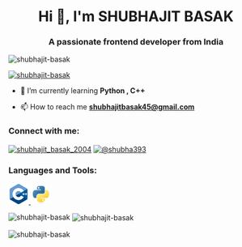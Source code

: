 <h1 align="center">Hi 👋, I'm SHUBHAJIT BASAK</h1>
<h3 align="center">A passionate frontend developer from India</h3>

<p align="left"> <img src="https://komarev.com/ghpvc/?username=shubhajit-basak&label=Profile%20views&color=0e75b6&style=flat" alt="shubhajit-basak" /> </p>

<p align="left"> <a href="https://github.com/ryo-ma/github-profile-trophy"><img src="https://github-profile-trophy.vercel.app/?username=shubhajit-basak" alt="shubhajit-basak" /></a> </p>

- 🌱 I’m currently learning **Python , C++**

- 📫 How to reach me **shubhajitbasak45@gmail.com**

<h3 align="left">Connect with me:</h3>
<p align="left">
<a href="https://instagram.com/shubhajit_basak_2004" target="blank"><img align="center" src="https://raw.githubusercontent.com/rahuldkjain/github-profile-readme-generator/master/src/images/icons/Social/instagram.svg" alt="shubhajit_basak_2004" height="30" width="40" /></a>
<a href="https://www.youtube.com/c/@shubha393" target="blank"><img align="center" src="https://raw.githubusercontent.com/rahuldkjain/github-profile-readme-generator/master/src/images/icons/Social/youtube.svg" alt="@shubha393" height="30" width="40" /></a>
</p>

<h3 align="left">Languages and Tools:</h3>
<p align="left"> <a href="https://www.w3schools.com/cpp/" target="_blank" rel="noreferrer"> <img src="https://raw.githubusercontent.com/devicons/devicon/master/icons/cplusplus/cplusplus-original.svg" alt="cplusplus" width="40" height="40"/> </a> <a href="https://www.python.org" target="_blank" rel="noreferrer"> <img src="https://raw.githubusercontent.com/devicons/devicon/master/icons/python/python-original.svg" alt="python" width="40" height="40"/> </a> </p>

<p><img align="left" src="https://github-readme-stats.vercel.app/api/top-langs?username=shubhajit-basak&show_icons=true&locale=en&layout=compact" alt="shubhajit-basak" /></p>

<p>&nbsp;<img align="center" src="https://github-readme-stats.vercel.app/api?username=shubhajit-basak&show_icons=true&locale=en" alt="shubhajit-basak" /></p>

<p><img align="center" src="https://github-readme-streak-stats.herokuapp.com/?user=shubhajit-basak&" alt="shubhajit-basak" /></p>

